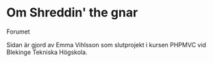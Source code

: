 <h1>Om Shreddin' the gnar</h1>

<p>Forumet </p>


<p>Sidan är gjord av Emma Vihlsson som slutprojekt i kursen PHPMVC vid Blekinge Tekniska Högskola.</p>

<p></p>